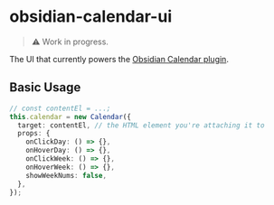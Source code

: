 # obsidian-calendar-ui

> ⚠️ Work in progress.

The UI that currently powers the [Obsidian Calendar plugin](https://github.com/liamcain/obsidian-calendar-plugin).

## Basic Usage

```ts
// const contentEl = ...;
this.calendar = new Calendar({
  target: contentEl, // the HTML element you're attaching it to
  props: {
    onClickDay: () => {},
    onHoverDay: () => {},
    onClickWeek: () => {},
    onHoverWeek: () => {},
    showWeekNums: false,
  },
});
```
